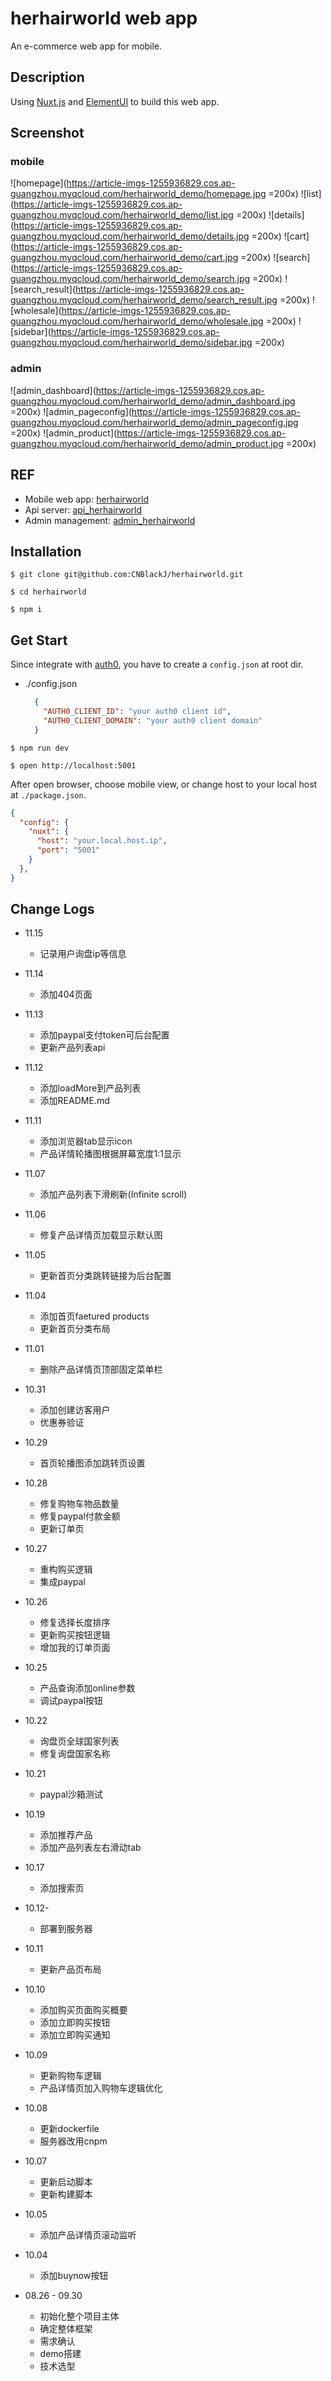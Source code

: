 # herhairworld web app

An e-commerce web app for mobile.

## Description

Using [Nuxt.js](https://nuxtjs.org/) and [ElementUI](https://github.com/ElemeFE/element) to build this web app.

## Screenshot

### mobile
![homepage](https://article-imgs-1255936829.cos.ap-guangzhou.myqcloud.com/herhairworld_demo/homepage.jpg =200x)
![list](https://article-imgs-1255936829.cos.ap-guangzhou.myqcloud.com/herhairworld_demo/list.jpg =200x)
![details](https://article-imgs-1255936829.cos.ap-guangzhou.myqcloud.com/herhairworld_demo/details.jpg =200x)
![cart](https://article-imgs-1255936829.cos.ap-guangzhou.myqcloud.com/herhairworld_demo/cart.jpg =200x)
![search](https://article-imgs-1255936829.cos.ap-guangzhou.myqcloud.com/herhairworld_demo/search.jpg =200x)
![search_result](https://article-imgs-1255936829.cos.ap-guangzhou.myqcloud.com/herhairworld_demo/search_result.jpg =200x)
![wholesale](https://article-imgs-1255936829.cos.ap-guangzhou.myqcloud.com/herhairworld_demo/wholesale.jpg =200x)
![sidebar](https://article-imgs-1255936829.cos.ap-guangzhou.myqcloud.com/herhairworld_demo/sidebar.jpg =200x)

### admin
![admin_dashboard](https://article-imgs-1255936829.cos.ap-guangzhou.myqcloud.com/herhairworld_demo/admin_dashboard.jpg =200x)
![admin_pageconfig](https://article-imgs-1255936829.cos.ap-guangzhou.myqcloud.com/herhairworld_demo/admin_pageconfig.jpg =200x)
![admin_product](https://article-imgs-1255936829.cos.ap-guangzhou.myqcloud.com/herhairworld_demo/admin_product.jpg =200x)

## REF

- Mobile web app: [herhairworld](https://github.com/CNBlackJ/herhairworld) 
- Api server: [api_herhairworld](https://github.com/CNBlackJ/api_herhairworld)
- Admin management: [admin_herhairworld](https://github.com/CNBlackJ/admin_herhairworld)

## Installation

`$ git clone git@github.com:CNBlackJ/herhairworld.git`

`$ cd herhairworld`

`$ npm i`

## Get Start

Since integrate with [auth0](https://auth0.com), you have to create a `config.json` at root dir.

- ./config.json

  ```json
    {
      "AUTH0_CLIENT_ID": "your auth0 client id",
      "AUTH0_CLIENT_DOMAIN": "your auth0 client domain"
    }
  ```

`$ npm run dev`

`$ open http://localhost:5001`

After open browser, choose mobile view, or change host to your local host at `./package.json`.

```json
{
  "config": {
    "nuxt": {
      "host": "your.local.host.ip",
      "port": "5001"
    }
  },
}
```

## Change Logs

- 11.15
  - 记录用户询盘ip等信息

- 11.14
  - 添加404页面

- 11.13
  - 添加paypal支付token可后台配置
  - 更新产品列表api

- 11.12
  - 添加loadMore到产品列表
  - 添加README.md

- 11.11
  - 添加浏览器tab显示icon
  - 产品详情轮播图根据屏幕宽度1:1显示

- 11.07
  - 添加产品列表下滑刷新(Infinite scroll)

- 11.06
  - 修复产品详情页加载显示默认图

- 11.05
  - 更新首页分类跳转链接为后台配置

- 11.04
  - 添加首页faetured products
  - 更新首页分类布局

- 11.01
  - 删除产品详情页顶部固定菜单栏

- 10.31
  - 添加创建访客用户
  - 优惠券验证

- 10.29
  - 首页轮播图添加跳转页设置

- 10.28
  - 修复购物车物品数量
  - 修复paypal付款金额
  - 更新订单页

- 10.27
  - 重构购买逻辑
  - 集成paypal

- 10.26
  - 修复选择长度排序
  - 更新购买按钮逻辑
  - 增加我的订单页面

- 10.25
  - 产品查询添加online参数
  - 调试paypal按钮

- 10.22
  - 询盘页全球国家列表
  - 修复询盘国家名称

- 10.21
  - paypal沙箱测试

- 10.19
  - 添加推荐产品
  - 添加产品列表左右滑动tab

- 10.17
  - 添加搜索页

- 10.12-
  - 部署到服务器

- 10.11
  - 更新产品页布局

- 10.10
  - 添加购买页面购买概要
  - 添加立即购买按钮
  - 添加立即购买通知

- 10.09
  - 更新购物车逻辑
  - 产品详情页加入购物车逻辑优化

- 10.08
  - 更新dockerfile
  - 服务器改用cnpm

- 10.07
  - 更新启动脚本
  - 更新构建脚本

- 10.05
  - 添加产品详情页滚动监听

- 10.04
  - 添加buynow按钮

- 08.26 - 09.30
  - 初始化整个项目主体
  - 确定整体框架
  - 需求确认
  - demo搭建
  - 技术选型
